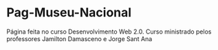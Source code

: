 # Pag-Museu-Nacional
Página feita no curso Desenvolvimento Web 2.0. 
Curso ministrado pelos professores Jamilton Damasceno e Jorge Sant Ana
